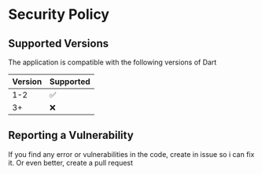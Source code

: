 # Security Policy

## Supported Versions

<!-- Use this section to tell people about which versions of your project are
currently being supported with security updates. -->

The application is compatible with the following versions of Dart

| Version | Supported          |
| ------- | ------------------ |
| 1-2   | :white_check_mark: |
| 3+   | :x:                | 

## Reporting a Vulnerability

<!-- Use this section to tell people how to report a vulnerability.

Tell them where to go, how often they can expect to get an update on a
reported vulnerability, what to expect if the vulnerability is accepted or
declined, etc. -->

If you find any error or vulnerabilities in the code, create in issue so i can fix it.
Or even better, create a pull request